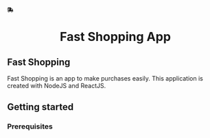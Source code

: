 <svg stroke="currentColor" fill="currentColor" stroke-width="0" viewBox="0 0 640 512" height="1em" width="1em" xmlns="http://www.w3.org/2000/svg"><path d="M624 352h-16V243.9c0-12.7-5.1-24.9-14.1-33.9L494 110.1c-9-9-21.2-14.1-33.9-14.1H416V48c0-26.5-21.5-48-48-48H112C85.5 0 64 21.5 64 48v48H8c-4.4 0-8 3.6-8 8v16c0 4.4 3.6 8 8 8h272c4.4 0 8 3.6 8 8v16c0 4.4-3.6 8-8 8H40c-4.4 0-8 3.6-8 8v16c0 4.4 3.6 8 8 8h208c4.4 0 8 3.6 8 8v16c0 4.4-3.6 8-8 8H8c-4.4 0-8 3.6-8 8v16c0 4.4 3.6 8 8 8h208c4.4 0 8 3.6 8 8v16c0 4.4-3.6 8-8 8H64v128c0 53 43 96 96 96s96-43 96-96h128c0 53 43 96 96 96s96-43 96-96h48c8.8 0 16-7.2 16-16v-32c0-8.8-7.2-16-16-16zM160 464c-26.5 0-48-21.5-48-48s21.5-48 48-48 48 21.5 48 48-21.5 48-48 48zm320 0c-26.5 0-48-21.5-48-48s21.5-48 48-48 48 21.5 48 48-21.5 48-48 48zm80-208H416V144h44.1l99.9 99.9V256z"></path></svg>
<h1 align="center">Fast Shopping App</h1>

## Fast Shopping
Fast Shopping is an app to make purchases easily. This application is created with NodeJS and ReactJS.

## Getting started

### Prerequisites




